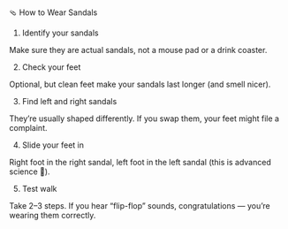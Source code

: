 🩴 How to Wear Sandals

1. Identify your sandals

Make sure they are actual sandals, not a mouse pad or a drink coaster.



2. Check your feet

Optional, but clean feet make your sandals last longer (and smell nicer).



3. Find left and right sandals

They’re usually shaped differently. If you swap them, your feet might file a complaint.



4. Slide your feet in

Right foot in the right sandal, left foot in the left sandal (this is advanced science 🧠).



5. Test walk

Take 2–3 steps. If you hear “flip-flop” sounds, congratulations — you’re wearing them correctly.

